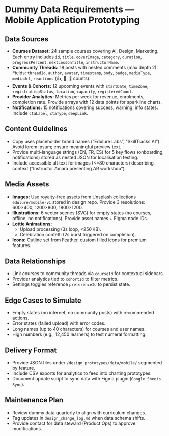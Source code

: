 # Dummy Data Requirements — Mobile Application Prototyping

## Data Sources
- **Courses Dataset:** 24 sample courses covering AI, Design, Marketing. Each entry includes `id`, `title`, `coverImage`, `category`, `duration`, `progressPercent`, `nextLessonTitle`, `instructorName`.
- **Community Threads:** 18 posts with nested comments (max depth 2). Fields: `threadId`, `author`, `avatar`, `timestamp`, `body`, `badge`, `mediaType`, `mediaUrl`, `reactions` (👍, 💬, 🔄 counts).
- **Events & Cohorts:** 12 upcoming events with `startDate`, `timeZone`, `registrationStatus`, `location`, `capacity`, `registeredCount`.
- **Provider Analytics:** Metrics per week for revenue, enrolments, completion rate. Provide arrays with 12 data points for sparkline charts.
- **Notifications:** 15 notifications covering success, warning, info states. Include `ctaLabel`, `ctaType`, `deepLink`.

## Content Guidelines
- Copy uses placeholder brand names (“Edulure Labs”, “SkillTracks AI”). Avoid lorem ipsum; ensure meaningful preview text.
- Provide multi-language strings (EN, FR, ES) for 5 key flows (onboarding, notifications) stored as nested JSON for localisation testing.
- Include accessible alt text for images (<=80 characters) describing context (“Instructor Amara presenting AR workshop”).

## Media Assets
- **Images:** Use royalty-free assets from Unsplash collections `edulure/mobile-v1` stored in design repo. Provide 3 resolutions: 600×400, 1200×800, 1800×1200.
- **Illustrations:** 6 vector scenes (SVG) for empty states (no courses, offline, no notifications). Provide asset names + Figma node IDs.
- **Lottie Animations:**
  - Upload processing (3s loop, <250 KB).
  - Celebration confetti (2s burst triggered on completion).
- **Icons:** Outline set from Feather, custom filled icons for premium features.

## Data Relationships
- Link courses to community threads via `courseId` for contextual sidebars.
- Provider analytics tied to `cohortId` to filter metrics.
- Settings toggles reference `preferenceId` to persist state.

## Edge Cases to Simulate
- Empty states (no internet, no community posts) with recommended actions.
- Error states (failed upload) with error codes.
- Long names (up to 40 characters) for courses and user names.
- High numbers (e.g., 12,450 learners) to test numeral formatting.

## Delivery Format
- Provide JSON files under `/design_prototypes/data/mobile/` segmented by feature.
- Include CSV exports for analytics to feed into charting prototypes.
- Document update script to sync data with Figma plugin (`Google Sheets Sync`).

## Maintenance Plan
- Review dummy data quarterly to align with curriculum changes.
- Tag updates in `design_change_log.md` when data schema shifts.
- Provide contact for data steward (Product Ops) to approve modifications.
